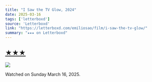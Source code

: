 ```yaml
---
title: "I Saw the TV Glow, 2024"
date: 2025-03-16
tags: ['letterboxd']
source: 'Letterboxd'
link: "https://letterboxd.com/emiliosao/film/i-saw-the-tv-glow/"
summary: "★★★ on Letterboxd"
---
```


## [★★★](https://letterboxd.com/emiliosao/film/i-saw-the-tv-glow/)  

<p><img src="https://a.ltrbxd.com/resized/film-poster/7/7/2/2/3/0/772230-i-saw-the-tv-glow-0-600-0-900-crop.jpg?v=c5e712bb90" /></p> <p>Watched on Sunday March 16, 2025.</p>